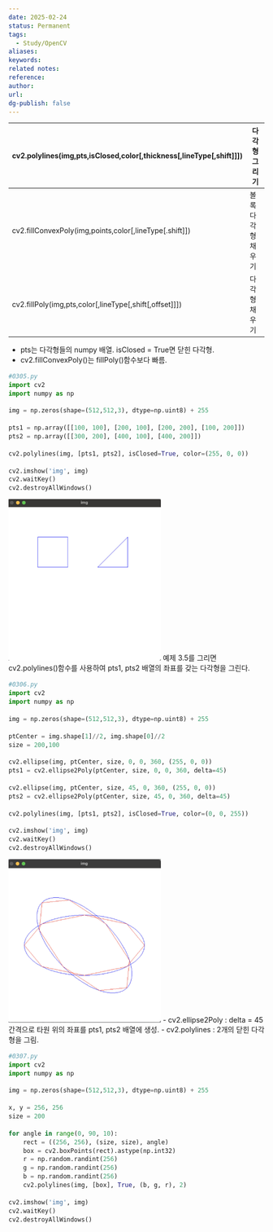 ```yaml
---
date: 2025-02-24
status: Permanent
tags:
  - Study/OpenCV
aliases: 
keywords: 
related notes: 
reference: 
author: 
url: 
dg-publish: false
---
```


| cv2.polylines(img,pts,isClosed,color[,thickness[,lineType[,shift]]]) | 다각형 그리기   |
| -------------------------------------------------------------------- | --------- |
| cv2.fillConvexPoly(img,points,color[,lineType[.shift]])              | 볼록다각형 채우기 |
| cv2.fillPoly(img,pts,color[,lineType[,shift[,offset]]])              | 다각형 채우기   |
- pts는 다각형들의 numpy 배열. isClosed = True면 닫힌 다각형.
- cv2.fillConvexPoly()는 fillPoly()함수보다 빠름.

```python
#0305.py
import cv2
import numpy as np

img = np.zeros(shape=(512,512,3), dtype=np.uint8) + 255

pts1 = np.array([[100, 100], [200, 100], [200, 200], [100, 200]])
pts2 = np.array([[300, 200], [400, 100], [400, 200]])

cv2.polylines(img, [pts1, pts2], isClosed=True, color=(255, 0, 0))

cv2.imshow('img', img)
cv2.waitKey()
cv2.destroyAllWindows()
```
<img src = "3_Archive/1_Attachments/e8086ed346a6046fd6ace79d691d8c17_MD5.jpeg" width = "300">
예제 3.5를 그리면 cv2.polylines()함수를 사용하여 pts1, pts2 배열의 좌표를 갖는 다각형을 그린다.

```python
#0306.py
import cv2
import numpy as np

img = np.zeros(shape=(512,512,3), dtype=np.uint8) + 255

ptCenter = img.shape[1]//2, img.shape[0]//2
size = 200,100

cv2.ellipse(img, ptCenter, size, 0, 0, 360, (255, 0, 0))
pts1 = cv2.ellipse2Poly(ptCenter, size, 0, 0, 360, delta=45)

cv2.ellipse(img, ptCenter, size, 45, 0, 360, (255, 0, 0))
pts2 = cv2.ellipse2Poly(ptCenter, size, 45, 0, 360, delta=45)

cv2.polylines(img, [pts1, pts2], isClosed=True, color=(0, 0, 255))

cv2.imshow('img', img)
cv2.waitKey()
cv2.destroyAllWindows()
```
<img src = "3_Archive/1_Attachments/c594135fa39446fa3a2bc8fca44bc9df_MD5.jpeg" width = "300">
- cv2.ellipse2Poly : delta = 45 간격으로 타원 위의 좌표를 pts1, pts2 배열에 생성.
- cv2.polylines : 2개의 닫힌 다각형을 그림.

```python
#0307.py
import cv2
import numpy as np

img = np.zeros(shape=(512,512,3), dtype=np.uint8) + 255

x, y = 256, 256
size = 200

for angle in range(0, 90, 10):
	rect = ((256, 256), (size, size), angle)
	box = cv2.boxPoints(rect).astype(np.int32)
	r = np.random.randint(256)
	g = np.random.randint(256)
	b = np.random.randint(256)
	cv2.polylines(img, [box], True, (b, g, r), 2)

cv2.imshow('img', img)
cv2.waitKey()
cv2.destroyAllWindows()
```
